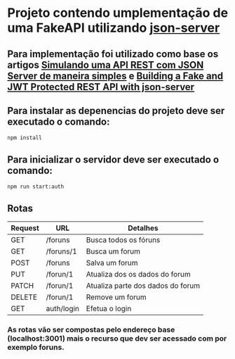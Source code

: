 # Projeto contendo umplementação de uma FakeAPI utilizando [json-server](https://www.npmjs.com/package/json-server)

## Para implementação foi utilizado como base os artigos [Simulando uma API REST com JSON Server de maneira simples](https://www.fabricadecodigo.com/json-server/) e [Building a Fake and JWT Protected REST API with json-server](https://www.techiediaries.com/fake-api-jwt-json-server/)

## Para instalar as depenencias do projeto deve ser executado o comando:

```
npm install
```

## Para inicializar o servidor deve ser executado o comando:

```
npm run start:auth
```

## Rotas

| Request | URL        | Detalhes                          |
| ------- | ---------- | --------------------------------- |
| GET     | /foruns    | Busca todos os fóruns             |
| GET     | /foruns/1  | Busca um forum                    |
| POST    | /foruns    | Salva um forum                    |
| PUT     | /forun/1   | Atualiza dos os dados do forum    |
| PATCH   | /forun/1   | Atualiza parte dos dados do forum |
| DELETE  | /forun/1   | Remove um forum                   |
| GET     | auth/login | Efetua o login                    |

### As rotas vão ser compostas pelo endereço base (localhost:3001) mais o recurso que dev ser acessado com por exemplo foruns.
